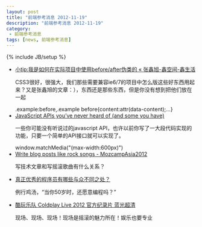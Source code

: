 ```yaml
---
layout: post
title: "前端参考消息 2012-11-19"
description: "前端参考消息 2012-11-19"
category:
 - 前端参考消息
tags: [news, 前端参考消息]
---
```

{% include JB/setup %}

<ul class="nlist">
	<li><a href="http://www.zhangxinxu.com/wordpress/2012/11/before-after-use-web/" target="_blank">小tip:我是如何在实际项目中使用before/after伪类的 « 张鑫旭-鑫空间-鑫生活</a>
		<p>CSS3很好，很强大，我们那些需要兼容ie6/7的项目中怎么版这些好东西用起来？又是张鑫旭的文章：），东西还是那些东西，但是你没有想到把他们放在一起</p>
		<span class="code">.example:before,.example before{content:attr(data-content);...}</span>
	</li>
	<li><a href="http://www.slideshare.net/nzakas/javascript-apis-youve-never-heard-of-and-some-you-have" target="_blank">JavaScript APIs you’ve never heard of (and some you have)</a>
		<p>一些你可能没有听说过的javascript API，也许以前你写了一大段代码实现的功能，只要一个简单的API接口就可以实现了。</p>
		<span class="code">window.matchMedia("(max-width:600px)")</span>
	</li>
	<li><a href="http://icant.co.uk/talks/h5/rockblog.html" target="_blank">Write blog posts like rock songs - MozcampAsia2012</a>
		<p>写技术文章和写摇滚歌曲有什么关系？</p>
	</li>
	<li><a href="http://www.programmer.com.cn/14028/" target="_blank">真正优秀的程序员有哪些与众不同之处？</a>
		<p>例行鸡汤，“当你50岁时，还愿意编程吗？”</p>
	</li>
	<li><a href="http://v.youku.com/v_show/id_XNDc4OTk2OTM2.html" target="_blank">酷玩乐队 Coldplay Live 2012 官方纪录片 蓝光超清</a>
		<p>现场、现场、现场！现场是摇滚的魅力所在！娱乐也要专业</p>
	</li>
</ul>